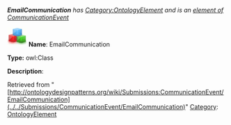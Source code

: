 ___EmailCommunication__ has [Category:OntologyElement](../../Category/OntologyElement "Category:OntologyElement") and is an [element of](../../Property/ElementOf "Property:ElementOf") [CommunicationEvent](../../Submissions/CommunicationEvent "Submissions:CommunicationEvent")_


  




[![Class](../../images/thumb/2/27/Class.gif/45px-Class.gif)](../../Image/Class.gif "Class")
__Name__: EmailCommunication 


__Type:__ owl:Class 


__Description__: 





Retrieved from "[http://ontologydesignpatterns.org/wiki/Submissions:CommunicationEvent/EmailCommunication](../../Submissions/CommunicationEvent/EmailCommunication)"
 [Category](http://ontologydesignpatterns.org/wiki/Special:Categories "Special:Categories"): [OntologyElement](../../Category/OntologyElement "Category:OntologyElement")
